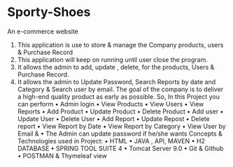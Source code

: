 # Sporty-Shoes
An e-commerce website
1.	This application is use to store & manage the Company products, users & Purchase Record
2.	This application will keep on running until user close the program.
3.	It allows the admin to add, update , delete, for the products, Users & Purchase Record.
4.	It allows the admin to Update Password, Search Reports by date and Category & Search user by email.
The goal of the company is to deliver a high-end quality product as early as possible. So, In this Project you can perform
•	Admin login
•	View Products
•	View Users
•	View Reports
•	Add Product
•	Update Product
•	Delete Product
•	Add user
•	Update User
•	Delete User
•	Add Report
•	Update Repost
•	Delete report
•	View Report by Date
•	View Report by Category
•	View User by Email  &
•	The Admin can update password if he/she wants
Concepts & Technologies used in Project:
•	HTML
•	JAVA , API, MAVEN
•	H2 DATABASE
•	SPRING TOOL SUITE 4
•	Tomcat Server 9.0
•	Git & Github
•	POSTMAN & Thymeleaf view
